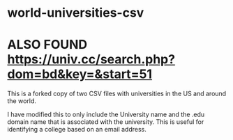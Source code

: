 world-universities-csv
======================

# ALSO FOUND https://univ.cc/search.php?dom=bd&key=&start=51

This is a forked copy of two CSV files with universities in the US and around the world.

I have modified this to only include the University name and the .edu domain name that is associated with the university.  This is useful for identifying a college based on an email address.


